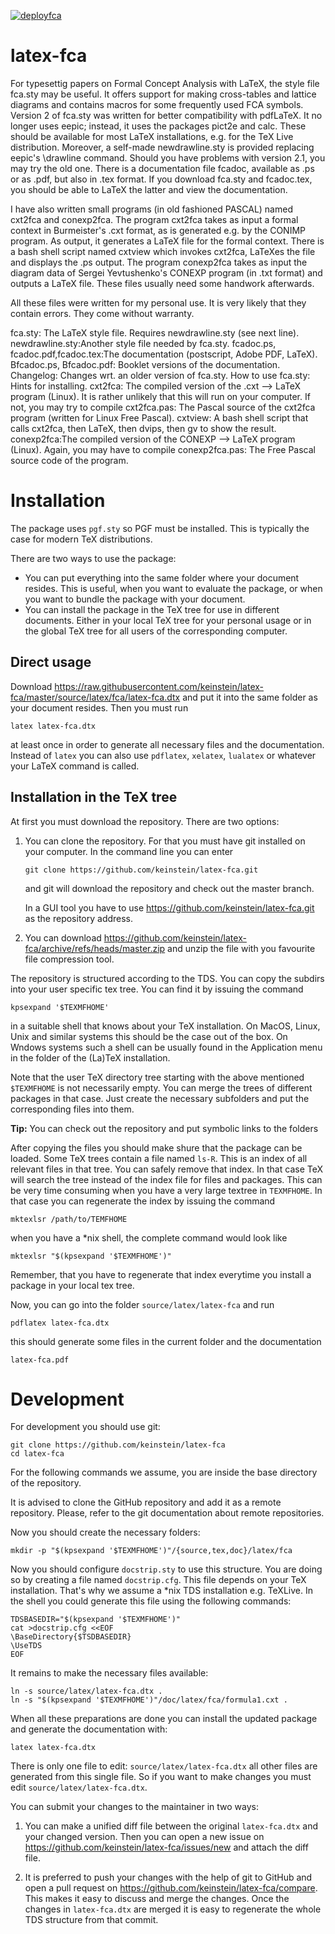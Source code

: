 [![deployfca](https://github.com/keinstein/latex-fca/actions/workflows/latex1.yml/badge.svg?branch=master)](https://github.com/keinstein/latex-fca/actions/workflows/latex1.yml)

latex-fca
=========



For typesettig papers on Formal Concept Analysis with LaTeX, the style file fca.sty may be useful. It offers support for making cross-tables and lattice diagrams and contains macros for some frequently used FCA symbols. Version 2 of fca.sty was written for better compatibility with pdfLaTeX. It no longer uses eepic; instead, it uses the packages pict2e and calc. These should be available for most LaTeX installations, e.g. for the TeX Live distribution. Moreover, a self-made newdrawline.sty is provided replacing eepic's \drawline command. Should you have problems with version 2.1, you may try the old one. There is a documentation file fcadoc, available as .ps or as .pdf, but also in .tex format. If you download fca.sty and fcadoc.tex, you should be able to LaTeX the latter and view the documentation.

I have also written small programs (in old fashioned PASCAL) named cxt2fca and conexp2fca. The program cxt2fca takes as input a formal context in Burmeister's .cxt format, as is generated e.g. by the CONIMP program. As output, it generates a LaTeX file for the formal context. There is a bash shell script named cxtview which invokes cxt2fca, LaTeXes the file and displays the .ps output. The program conexp2fca takes as input the diagram data of Sergei Yevtushenko's CONEXP program (in .txt format) and outputs a LaTeX file. These files usually need some handwork afterwards.

All these files were written for my personal use. It is very likely that they contain errors. They come without warranty.

fca.sty: The LaTeX style file. Requires newdrawline.sty (see next line).
newdrawline.sty:Another style file needed by fca.sty.
fcadoc.ps, fcadoc.pdf,fcadoc.tex:The documentation (postscript, Adobe PDF, LaTeX).
Bfcadoc.ps, Bfcadoc.pdf: Booklet versions of the documentation.
Changelog: Changes wrt. an older version of fca.sty.
How to use fca.sty: Hints for installing.
cxt2fca: The compiled version of the .cxt --> LaTeX program (Linux). It is rather unlikely that this will run on your computer. If not, you may try to compile
cxt2fca.pas: The Pascal source of the cxt2fca program (written for Linux Free Pascal).
cxtview: A bash shell script that calls cxt2fca, then LaTeX, then dvips, then gv to show the result.
conexp2fca:The compiled version of the CONEXP --> LaTeX program (Linux). Again, you may have to compile
conexp2fca.pas: The Free Pascal source code of the program.

Installation
============

The package uses `pgf.sty` so PGF must be installed. This is typically
the case for modern TeX distributions.

There are two ways to use the package:

- You can put everything into the same folder where your document resides. This is useful, when you want
  to evaluate the package, or when you want to bundle the package with
  your document.
- You can install the package in the TeX tree for use in different
  documents. Either in your local TeX tree for your personal usage or
  in the global TeX tree for all users of the corresponding computer.


Direct usage
------------

Download
https://raw.githubusercontent.com/keinstein/latex-fca/master/source/latex/fca/latex-fca.dtx
and put it into the same folder as your document resides. Then you
must run
```
latex latex-fca.dtx
```
at least once in order to generate all necessary files and the
documentation. Instead of `latex` you can also use `pdflatex`,
`xelatex`, `lualatex` or whatever your LaTeX command is called.

Installation in the TeX tree
----------------------------

At first you must download the repository. There are two options:
1. You can clone the repository. For that you must have git installed
   on your computer. In the command line you can enter
   ```
   git clone https://github.com/keinstein/latex-fca.git
   ```
   and git will download the repository and check out the master
   branch.

   In a GUI tool you have to use
   https://github.com/keinstein/latex-fca.git as the repository
   address.

2. You can download
   https://github.com/keinstein/latex-fca/archive/refs/heads/master.zip
   and unzip the file with you favourite file compression tool.

The repository is structured according to the TDS. You can copy the
subdirs into your user specific tex tree. You can find it by issuing
the command
```
kpsexpand '$TEXMFHOME'
```
in a suitable shell that knows about your TeX installation.
On MacOS, Linux, Unix and similar systems this should be the case out
of the box. On Wndows systems such a shell can be usually found in the
Application menu in the folder of the (La)TeX installation.

Note that the user TeX directory tree starting with the above
mentioned `$TEXMFHOME` is not necessarily empty. You
can merge the trees of different packages in that case. Just create
the necessary subfolders and put the corresponding files into them.

**Tip:** You can check out the repository and put symbolic links to
         the folders

After copying the files you should make shure that the package can be
loaded. Some TeX trees contain a file named `ls-R`. This is an index of
all relevant files in that tree. You can safely remove that index. In
that case TeX will search the tree instead of the index file for files
and packages. This can be very time consuming when you have a very
large textree in `TEXMFHOME`. In that case you can regenerate the index
by issuing the command
```
mktexlsr /path/to/TEMFHOME
```
when you have a *nix shell, the complete command would look like
```
mktexlsr "$(kpsexpand '$TEXMFHOME')"
```
Remember, that you have to regenerate that index everytime you install
a package in your local tex tree.

Now, you can go into the folder `source/latex/latex-fca` and run
```
pdflatex latex-fca.dtx
```
this should generate some files in the current folder and the
documentation
```
latex-fca.pdf
```


Development
===========

For development you should use git:
```
git clone https://github.com/keinstein/latex-fca
cd latex-fca
```

For the following commands we assume, you are inside the base
directory of the repository.

It is advised to clone the GitHub repository and add it
as a remote repository. Please, refer to the git documentation
about remote repositories.

Now you should create the necessary folders:
```
mkdir -p "$(kpsexpand '$TEXMFHOME')"/{source,tex,doc}/latex/fca
```

Now you should configure `docstrip.sty` to use this structure. You are
doing so by creating a file named `docstrip.cfg`. This file depends on
your TeX installation. That's why we assume a *nix TDS installation
e.g. TeXLive. In the shell you could generate this file using the
following commands:
```
TDSBASEDIR="$(kpsexpand '$TEXMFHOME')"
cat >docstrip.cfg <<EOF
\BaseDirectory{$TSDBASEDIR}
\UseTDS
EOF
```
It remains to make the necessary files available:
```
ln -s source/latex/latex-fca.dtx .
ln -s "$(kpsexpand '$TEXMFHOME')"/doc/latex/fca/formula1.cxt .
```

When all these preparations are done you can install the updated
package and generate the documentation with:
```
latex latex-fca.dtx
```

There is only one file to edit: `source/latex/latex-fca.dtx`
all other files are generated from this single file. So if you want to
make changes you must edit `source/latex/latex-fca.dtx`.

You can submit your changes to the maintainer in two ways:
1. You can make a unified diff file between the original
   `latex-fca.dtx` and your changed version. Then you can open a new
   issue on https://github.com/keinstein/latex-fca/issues/new and
   attach the diff file.

2. It is preferred to push your changes with the help of git to GitHub
   and open a pull request on
   https://github.com/keinstein/latex-fca/compare. This makes it easy
   to discuss and merge the changes. Once the changes in
   `latex-fca.dtx` are merged it is easy to regenerate the whole TDS
   structure from that commit.
